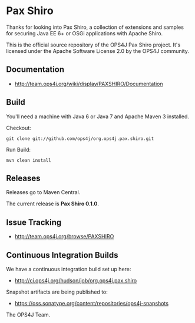 Pax Shiro
=========

Thanks for looking into Pax Shiro, a collection of extensions
and samples for securing Java EE 6+ or OSGi applications with
Apache Shiro.

This is the official source repository of the OPS4J Pax Shiro project.
It's licensed under the Apache Software License 2.0 by the OPS4J community.

## Documentation

* <http://team.ops4j.org/wiki/display/PAXSHIRO/Documentation>

## Build

You'll need a machine with Java 6 or Java 7 and Apache Maven 3 installed.

Checkout:

    git clone git://github.com/ops4j/org.ops4j.pax.shiro.git

Run Build:

    mvn clean install


## Releases

Releases go to Maven Central.

The current release is **Pax Shiro 0.1.0**.

## Issue Tracking

* <http://team.ops4j.org/browse/PAXSHIRO>

## Continuous Integration Builds

We have a continuous integration build set up here:

* <http://ci.ops4j.org/hudson/job/org.ops4j.pax.shiro>

Snapshot artifacts are being published to:

* <https://oss.sonatype.org/content/repositories/ops4j-snapshots>


The OPS4J Team.

